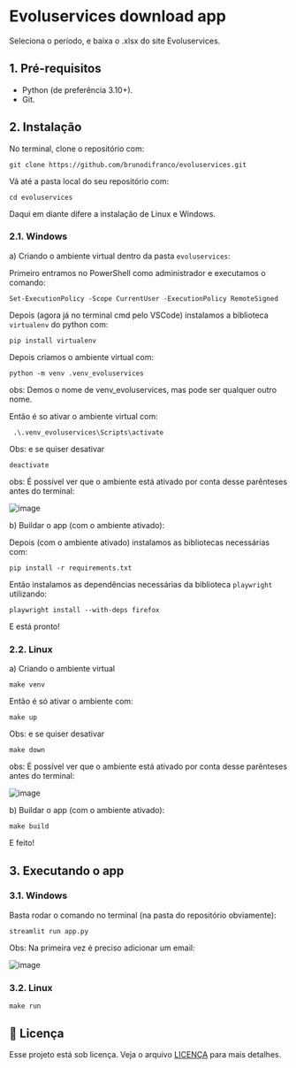 # Evoluservices download app
Seleciona o período, e baixa o .xlsx do site Evoluservices.


## 1. Pré-requisitos

- Python (de preferência 3.10+).
- Git.

## 2. Instalação

No terminal, clone o repositório com:
```
git clone https://github.com/brunodifranco/evoluservices.git
```
Vá até a pasta local do seu repositório com:
```
cd evoluservices
```
Daqui em diante difere a instalação de Linux e Windows. 


### 2.1. Windows
a) Criando o ambiente virtual dentro da pasta `evoluservices`:

Primeiro entramos no PowerShell como administrador e executamos o comando:

```
Set-ExecutionPolicy -Scope CurrentUser -ExecutionPolicy RemoteSigned
```
Depois (agora já no terminal cmd pelo VSCode) instalamos a biblioteca `virtualenv` do python com:

```
pip install virtualenv
```
  Depois criamos o ambiente virtual com:

```
python -m venv .venv_evoluservices
```
obs: Demos o nome de venv_evoluservices, mas pode ser qualquer outro nome.

Então é so ativar o ambiente virtual com:

```
 .\.venv_evoluservices\Scripts\activate
```
Obs: e se quiser desativar
```
deactivate
```

obs: É possível ver que o ambiente está ativado por conta desse parênteses antes do terminal:

![image](https://github.com/brunodifranco/evoluservices/assets/66283452/eea16bfa-9523-416d-99ba-bb5b7a4a0f76)

b) Buildar o app (com o ambiente ativado):

Depois (com o ambiente ativado) instalamos as bibliotecas necessárias com:

```
pip install -r requirements.txt
```

Então instalamos as dependências necessárias da biblioteca `playwright` utilizando:

```
playwright install --with-deps firefox
```

E está pronto!

### 2.2. Linux
a) Criando o ambiente virtual

```
make venv
```
  Então é só ativar o ambiente com:
```
make up
```
  Obs: e se quiser desativar
```
make down
```
obs: É possível ver que o ambiente está ativado por conta desse parênteses antes do terminal:

![image](https://github.com/brunodifranco/evoluservices/assets/66283452/eea16bfa-9523-416d-99ba-bb5b7a4a0f76)

b) Buildar o app (com o ambiente ativado):

```
make build
```

E feito!

## 3. Executando o app

### 3.1. Windows

Basta rodar o comando no terminal (na pasta do repositório obviamente):

```
streamlit run app.py
```

Obs: Na primeira vez é preciso adicionar um email:

![image](https://github.com/brunodifranco/evoluservices/assets/66283452/ebac8700-2e49-469f-b096-c8e8960f3286)


### 3.2. Linux

```
make run
```

## 📝 Licença

Esse projeto está sob licença. Veja o arquivo [LICENÇA](LICENSE.md) para mais detalhes.
